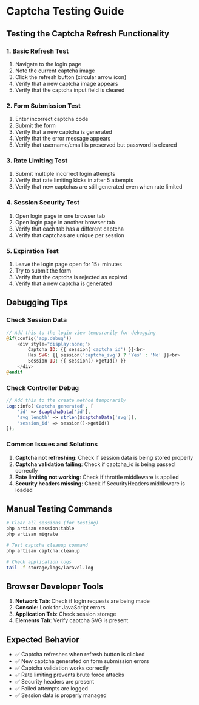 # Captcha Testing Guide

## Testing the Captcha Refresh Functionality

### 1. Basic Refresh Test
1. Navigate to the login page
2. Note the current captcha image
3. Click the refresh button (circular arrow icon)
4. Verify that a new captcha image appears
5. Verify that the captcha input field is cleared

### 2. Form Submission Test
1. Enter incorrect captcha code
2. Submit the form
3. Verify that a new captcha is generated
4. Verify that the error message appears
5. Verify that username/email is preserved but password is cleared

### 3. Rate Limiting Test
1. Submit multiple incorrect login attempts
2. Verify that rate limiting kicks in after 5 attempts
3. Verify that new captchas are still generated even when rate limited

### 4. Session Security Test
1. Open login page in one browser tab
2. Open login page in another browser tab
3. Verify that each tab has a different captcha
4. Verify that captchas are unique per session

### 5. Expiration Test
1. Leave the login page open for 15+ minutes
2. Try to submit the form
3. Verify that the captcha is rejected as expired
4. Verify that a new captcha is generated

## Debugging Tips

### Check Session Data
```php
// Add this to the login view temporarily for debugging
@if(config('app.debug'))
    <div style="display:none;">
        Captcha ID: {{ session('captcha_id') }}<br>
        Has SVG: {{ session('captcha_svg') ? 'Yes' : 'No' }}<br>
        Session ID: {{ session()->getId() }}
    </div>
@endif
```

### Check Controller Debug
```php
// Add this to the create method temporarily
Log::info('Captcha generated', [
    'id' => $captchaData['id'],
    'svg_length' => strlen($captchaData['svg']),
    'session_id' => session()->getId()
]);
```

### Common Issues and Solutions

1. **Captcha not refreshing**: Check if session data is being stored properly
2. **Captcha validation failing**: Check if captcha_id is being passed correctly
3. **Rate limiting not working**: Check if throttle middleware is applied
4. **Security headers missing**: Check if SecurityHeaders middleware is loaded

## Manual Testing Commands

```bash
# Clear all sessions (for testing)
php artisan session:table
php artisan migrate

# Test captcha cleanup command
php artisan captcha:cleanup

# Check application logs
tail -f storage/logs/laravel.log
```

## Browser Developer Tools

1. **Network Tab**: Check if login requests are being made
2. **Console**: Look for JavaScript errors
3. **Application Tab**: Check session storage
4. **Elements Tab**: Verify captcha SVG is present

## Expected Behavior

- ✅ Captcha refreshes when refresh button is clicked
- ✅ New captcha generated on form submission errors
- ✅ Captcha validation works correctly
- ✅ Rate limiting prevents brute force attacks
- ✅ Security headers are present
- ✅ Failed attempts are logged
- ✅ Session data is properly managed
